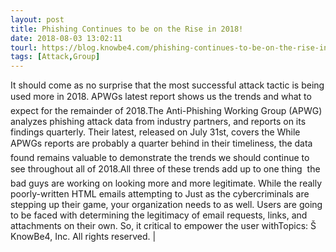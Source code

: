 ```yaml
---
layout: post
title: Phishing Continues to be on the Rise in 2018!
date: 2018-08-03 13:02:11
tourl: https://blog.knowbe4.com/phishing-continues-to-be-on-the-rise-in-2018
tags: [Attack,Group]
---
```

It should come as no surprise that the most successful attack tactic is being used more in 2018. APWGs latest report shows us the trends and what to expect for the remainder of 2018.The Anti-Phishing Working Group (APWG) analyzes phishing attack data from industry partners, and reports on its findings quarterly. Their latest, released on July 31st, covers the While APWGs reports are probably a quarter behind in their timeliness, the data found remains valuable to demonstrate the trends we should continue to see throughout all of 2018.All three of these trends add up to one thing  the bad guys are working on looking more and more legitimate. While the really poorly-written HTML emails attempting to Just as the cybercriminals are stepping up their game, your organization needs to as well. Users are going to be faced with determining the legitimacy of email requests, links, and attachments on their own. So, it critical to empower the user withTopics: Š KnowBe4, Inc. All rights reserved. | 
